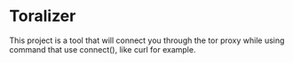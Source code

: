 # Toralizer
This project is a tool that will connect you through the tor proxy while using command that use connect(), like curl for example. 
